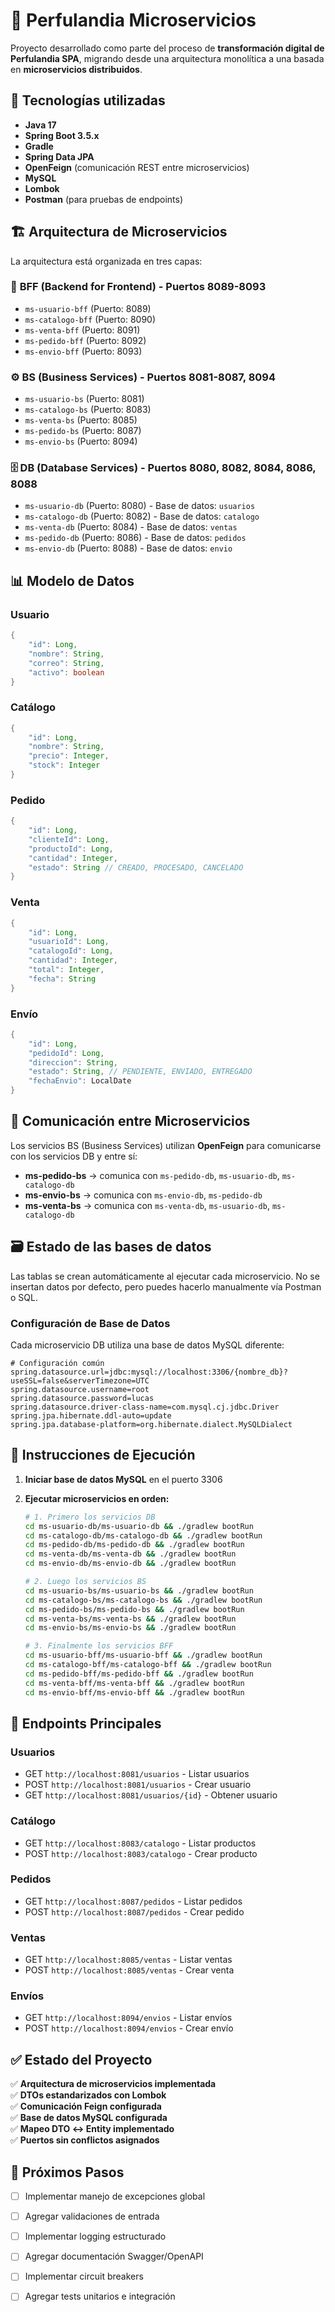 # 🧩 Perfulandia Microservicios

Proyecto desarrollado como parte del proceso de **transformación digital de Perfulandia SPA**, migrando desde una arquitectura monolítica a una basada en **microservicios distribuidos**.

## 🚀 Tecnologías utilizadas

- **Java 17**
- **Spring Boot 3.5.x**
- **Gradle**
- **Spring Data JPA**
- **OpenFeign** (comunicación REST entre microservicios)
- **MySQL**
- **Lombok**
- **Postman** (para pruebas de endpoints)

## 🏗️ Arquitectura de Microservicios

La arquitectura está organizada en tres capas:

### 🎯 **BFF (Backend for Frontend)** - Puertos 8089-8093
- `ms-usuario-bff` (Puerto: 8089)
- `ms-catalogo-bff` (Puerto: 8090)
- `ms-venta-bff` (Puerto: 8091)
- `ms-pedido-bff` (Puerto: 8092)
- `ms-envio-bff` (Puerto: 8093)

### ⚙️ **BS (Business Services)** - Puertos 8081-8087, 8094
- `ms-usuario-bs` (Puerto: 8081)
- `ms-catalogo-bs` (Puerto: 8083)
- `ms-venta-bs` (Puerto: 8085)
- `ms-pedido-bs` (Puerto: 8087)
- `ms-envio-bs` (Puerto: 8094)

### 🗄️ **DB (Database Services)** - Puertos 8080, 8082, 8084, 8086, 8088
- `ms-usuario-db` (Puerto: 8080) - Base de datos: `usuarios`
- `ms-catalogo-db` (Puerto: 8082) - Base de datos: `catalogo`
- `ms-venta-db` (Puerto: 8084) - Base de datos: `ventas`
- `ms-pedido-db` (Puerto: 8086) - Base de datos: `pedidos`
- `ms-envio-db` (Puerto: 8088) - Base de datos: `envio`

## 📊 Modelo de Datos

### Usuario
```java
{
    "id": Long,
    "nombre": String,
    "correo": String,
    "activo": boolean
}
```

### Catálogo
```java
{
    "id": Long,
    "nombre": String,
    "precio": Integer,
    "stock": Integer
}
```

### Pedido
```java
{
    "id": Long,
    "clienteId": Long,
    "productoId": Long,
    "cantidad": Integer,
    "estado": String // CREADO, PROCESADO, CANCELADO
}
```

### Venta
```java
{
    "id": Long,
    "usuarioId": Long,
    "catalogoId": Long,
    "cantidad": Integer,
    "total": Integer,
    "fecha": String
}
```

### Envío
```java
{
    "id": Long,
    "pedidoId": Long,
    "direccion": String,
    "estado": String, // PENDIENTE, ENVIADO, ENTREGADO
    "fechaEnvio": LocalDate
}
```

## 🔗 Comunicación entre Microservicios

Los servicios BS (Business Services) utilizan **OpenFeign** para comunicarse con los servicios DB y entre sí:

- **ms-pedido-bs** → comunica con `ms-pedido-db`, `ms-usuario-db`, `ms-catalogo-db`
- **ms-envio-bs** → comunica con `ms-envio-db`, `ms-pedido-db`
- **ms-venta-bs** → comunica con `ms-venta-db`, `ms-usuario-db`, `ms-catalogo-db`

## 🗃️ Estado de las bases de datos

Las tablas se crean automáticamente al ejecutar cada microservicio.
No se insertan datos por defecto, pero puedes hacerlo manualmente vía Postman o SQL.

### Configuración de Base de Datos

Cada microservicio DB utiliza una base de datos MySQL diferente:

```properties
# Configuración común
spring.datasource.url=jdbc:mysql://localhost:3306/{nombre_db}?useSSL=false&serverTimezone=UTC
spring.datasource.username=root
spring.datasource.password=lucas
spring.datasource.driver-class-name=com.mysql.cj.jdbc.Driver
spring.jpa.hibernate.ddl-auto=update
spring.jpa.database-platform=org.hibernate.dialect.MySQLDialect
```

## 🚀 Instrucciones de Ejecución

1. **Iniciar base de datos MySQL** en el puerto 3306
2. **Ejecutar microservicios en orden:**
   
   ```bash
   # 1. Primero los servicios DB
   cd ms-usuario-db/ms-usuario-db && ./gradlew bootRun
   cd ms-catalogo-db/ms-catalogo-db && ./gradlew bootRun
   cd ms-pedido-db/ms-pedido-db && ./gradlew bootRun
   cd ms-venta-db/ms-venta-db && ./gradlew bootRun
   cd ms-envio-db/ms-envio-db && ./gradlew bootRun
   
   # 2. Luego los servicios BS
   cd ms-usuario-bs/ms-usuario-bs && ./gradlew bootRun
   cd ms-catalogo-bs/ms-catalogo-bs && ./gradlew bootRun
   cd ms-pedido-bs/ms-pedido-bs && ./gradlew bootRun
   cd ms-venta-bs/ms-venta-bs && ./gradlew bootRun
   cd ms-envio-bs/ms-envio-bs && ./gradlew bootRun
   
   # 3. Finalmente los servicios BFF
   cd ms-usuario-bff/ms-usuario-bff && ./gradlew bootRun
   cd ms-catalogo-bff/ms-catalogo-bff && ./gradlew bootRun
   cd ms-pedido-bff/ms-pedido-bff && ./gradlew bootRun
   cd ms-venta-bff/ms-venta-bff && ./gradlew bootRun
   cd ms-envio-bff/ms-envio-bff && ./gradlew bootRun
   ```

## 📡 Endpoints Principales

### Usuarios
- GET `http://localhost:8081/usuarios` - Listar usuarios
- POST `http://localhost:8081/usuarios` - Crear usuario
- GET `http://localhost:8081/usuarios/{id}` - Obtener usuario

### Catálogo
- GET `http://localhost:8083/catalogo` - Listar productos
- POST `http://localhost:8083/catalogo` - Crear producto

### Pedidos
- GET `http://localhost:8087/pedidos` - Listar pedidos
- POST `http://localhost:8087/pedidos` - Crear pedido

### Ventas
- GET `http://localhost:8085/ventas` - Listar ventas
- POST `http://localhost:8085/ventas` - Crear venta

### Envíos
- GET `http://localhost:8094/envios` - Listar envíos
- POST `http://localhost:8094/envios` - Crear envío

## ✅ Estado del Proyecto

✅ **Arquitectura de microservicios implementada**  
✅ **DTOs estandarizados con Lombok**  
✅ **Comunicación Feign configurada**  
✅ **Base de datos MySQL configurada**  
✅ **Mapeo DTO ↔ Entity implementado**  
✅ **Puertos sin conflictos asignados**

## 🔧 Próximos Pasos

- [ ] Implementar manejo de excepciones global
- [ ] Agregar validaciones de entrada
- [ ] Implementar logging estructurado
- [ ] Agregar documentación Swagger/OpenAPI
- [ ] Implementar circuit breakers
- [ ] Agregar tests unitarios e integración

